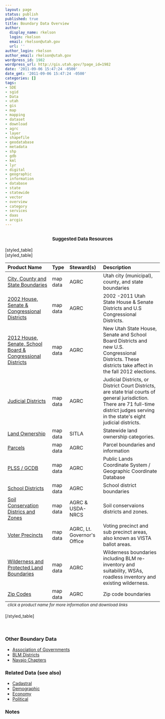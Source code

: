 ```yaml
---
layout: page
status: publish
published: true
title: Boundary Data Overview
author:
  display_name: rkelson
  login: rkelson
  email: rkelson@utah.gov
  url: ''
author_login: rkelson
author_email: rkelson@utah.gov
wordpress_id: 1982
wordpress_url: http://gis.utah.gov/?page_id=1982
date: '2011-09-06 15:47:24 -0500'
date_gmt: '2011-09-06 15:47:24 -0500'
categories: []
tags:
- SDE
- sgid
- Data
- utah
- gis
- map
- mapping
- dataset
- download
- agrc
- layer
- shapefile
- geodatabase
- metadata
- shp
- gdb
- kml
- lyr
- digital
- geographic
- information
- database
- state
- statewide
- vector
- overview
- category
- services
- daas
- arcgis
---
```

<h2 style="text-align: center;"><span class="Apple-style-span" style="font-size: 15px;">Suggested Data Resources</span></h2>
<p>[styled_table]<br />
[styled_table]</p>
<table>
<thead>
<tr>
<th style="text-align: left;" scope="col">Product Name</th>
<th style="text-align: left;" scope="col">Type</th>
<th style="text-align: left;" scope="col">Steward(s)</th>
<th style="text-align: left;" scope="col">Description</th>
</tr>
</thead>
<tfoot>
<tr>
<td colspan="5"><sub><em>click a product name for more information and download links</em></sub></td>
</tr>
</tfoot>
<tbody>
<tr>
<td style="text-align: left;"><a href="/data/boundaries/citycountystate/">City, County and State Boundaries</a></td>
<td style="text-align: left;">map data</td>
<td style="text-align: left;">AGRC</td>
<td style="text-align: left;">Utah city (municipal), county, and state boundaries</td>
</tr>
<tr>
<td style="text-align: left;"><a href="/data/political/2002-2011-house-senate-congressional-districts">2002 House, Senate &amp; Congressional Districts</a></td>
<td style="text-align: left;">map data</td>
<td style="text-align: left;">AGRC</td>
<td style="text-align: left;">2002 -2011 Utah State House &amp; Senate Districts and U.S Congressional Districts.</td>
</tr>
<td style="text-align: left;"><a href="/data/political/2012-2021-house-senate-congressional-districts/">2012 House, Senate, School Board & Congressional Districts</a></td>
<td style="text-align: left;">map data</td>
<td style="text-align: left;">AGRC</td>
<td style="text-align: left;">New Utah State House, Senate and School Board Districts and new U.S. Congressional Districts. These districts take affect in the fall 2012 elections.</td>
</tr>
<tr>
<td style="text-align: left;"><a href="/data/political/judicial-districts">Judicial Districts</a></td>
<td style="text-align: left;">map data</td>
<td style="text-align: left;">AGRC</td>
<td style="text-align: left;">Judicial Districts, or District Court Districts, are state trial courts of general jurisdiction. There are 71 full-time district judges serving in the state's eight judicial districts.</td>
</tr>
<td style="text-align: left;"><a href="/data/sgid-cadastre/land-ownership/">Land Ownership</a></td>
<td style="text-align: left;">map data</td>
<td style="text-align: left;">SITLA</td>
<td style="text-align: left;">Statewide land ownership categories.</td>
</tr>
<tr>
<td style="text-align: left;"><a href="/gps-surveyor/parcels">Parcels</a></td>
<td style="text-align: left;">map data</td>
<td style="text-align: left;">AGRC</td>
<td style="text-align: left;">Parcel boundaries and information</td>
</tr>
<tr>
<td style="text-align: left;"><a href="/data/sgid-cadastre/plss/">PLSS / GCDB</a></td>
<td style="text-align: left;">map data</td>
<td style="text-align: left;">AGRC</td>
<td style="text-align: left;">Public Lands Coordinate System / Geographic Coordinate Database</td>
</tr>
<tr>
<td style="text-align: left;"><a href="/data/boundaries/school-districts/">School Districts</a></td>
<td style="text-align: left;">map data</td>
<td style="text-align: left;">AGRC</td>
<td style="text-align: left;">School district boundaries</td>
</tr>
<tr>
<td style="text-align: left;"><a href="/data/boundaries/conservation-districts/">Soil Conservation Districs and Zones</a></td>
<td style="text-align: left;">map data</td>
<td style="text-align: left;">AGRC &amp; USDA-NRCS</td>
<td style="text-align: left;">Soil conservaions districts and zones.</td>
</tr>
<tr>
<td style="text-align: left;"><a href="/data/political/voter-precincts">Voter Precincts</a></td>
<td style="text-align: left;">map data</td>
<td style="text-align: left;">AGRC, Lt. Governor's Office</td>
<td style="text-align: left;">Voting precinct and sub precinct areas, also known as VISTA ballot areas.</td>
</tr>
<tr>
<td style="text-align: left;"><a href="/data/boundaries/wilderness">Wilderness and Protected Land Boundaries</a></td>
<td style="text-align: left;">map data</td>
<td style="text-align: left;">AGRC</td>
<td style="text-align: left;">Wilderness boundaries including BLM re-inventory and suitability, WSAs, roadless inventory and existing wilderness.</td>
</tr>
<tr>
<td style="text-align: left;"><a href="/data/boundaries/zip-codes">Zip Codes</a></td>
<td style="text-align: left;">map data</td>
<td style="text-align: left;">AGRC</td>
<td style="text-align: left;">Zip code boundaries</td>
</tr>
</tbody>
</table>
<p>[/styled_table]</p>
<p><span style="font-size: 15px;"><br />
</span></p>
<h3>Other Boundary Data</h3>
<ul>
<li><a href="ftp://ftp.agrc.utah.gov/UtahSGID_Vector/UTM12_NAD83/BOUNDARIES/UnpackagedData/AssociationOfGovernments/_Statewide/">Association of Governments</a></li>
<li><a href="ftp://ftp.agrc.utah.gov/UtahSGID_Vector/UTM12_NAD83/BOUNDARIES/UnpackagedData/BLMDistricts/_Statewide/">BLM Districts</a></li>
<li><a href="ftp://ftp.agrc.utah.gov/UtahSGID_Vector/UTM12_NAD83/BOUNDARIES/UnpackagedData/NavajoChapters/_Statewide/">Navajo Chapters</a></li>
</ul>
<h3>Related Data (see also)</h3>
<ul>
<li><a href="/data/sgid-cadastre/">Cadastral</a></li>
<li><a href="/data/demographic/">Demographic</a></li>
<li><a href="/data/economy/">Economy</a></li>
<li><a href="/data/political/">Political</a></li>
</ul>
<h3>Notes</h3>
